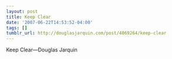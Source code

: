 ```yaml
---
layout: post
title: Keep Clear
date: '2007-06-22T14:53:52-04:00'
tags: []
tumblr_url: http://douglasjarquin.com/post/4069264/keep-clear
---
```

Keep Clear—Douglas Jarquin

